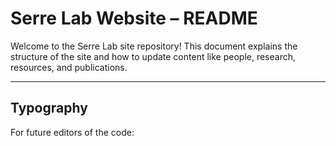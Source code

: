 

# Serre Lab Website – README

Welcome to the Serre Lab site repository! This document explains the structure of the site and how to update content like people, research, resources, and publications.

---

## Typography

For future editors of the code:

<Title order={1}> is for Title
<Title order={2}> is for Subtitle
<Text> is for paragraph Text

## 🚀 Tech Stack
- **Framework**: React (with Vite)
- **UI Library**: Mantine UI
- **Routing**: React Router
- **Styling**: CSS Modules
- **Animation**: Framer Motion
- **Icons**: React Icons
- **Data Source**: JSON files

---

## 🗂 File Structure (Relevant to Content)
```
src/
├── components/
│   ├── Person/Person.tsx        # Person card + modal
│   ├── ResearchProject/        # Research project component
│   └── LearnMoreAbout/Learn.tsx
├── data/
│   ├── people.json              # List of lab members
│   ├── research.json            # Research projects
│   ├── resources.json           # Resources
│   └── publications_by_year.json  # Publications grouped by year
├── pages/
│   ├── Home.tsx
│   ├── People.tsx
│   ├── Research.tsx
│   ├── Resources.tsx
│   └── Publications.tsx
```

---

## 👥 Editing People (People Page)
- File: `src/data/people.json`
- Format:
```json
{
  "people": [
    {
      "fullName": "First Last",
      "title": "Role (e.g. Postdoc)",
      "description": "Short bio or blurb.",
      "imagePath": "/images/people/firstlast.jpg"
    },
    ...
  ]
}
```
- Cards are **sorted by title alphabetically**, but not grouped visually.
- Click opens a **modal with image and description**.

---

## 📚 Editing Research (Research Page)
- File: `src/data/research.json`
- Format:
```json
{
  "researchProjects": [
    {
      "title": "Project Name",
      "years": "2021–2024",
      "fundingSource": "NSF / NIH",
      "description": [
        "One or more paragraphs",
        "About the project..."
      ]
    },
    ...
  ]
}
```

---

## 🔗 Editing Resources (Resources Page)
- File: `src/pages/resources.json`
- Organized by **category** and **subcategory**:
```json
{
  "Tools": {
    "Software": [
      { "title": "Tool A", "url": "https://example.com" }
    ]
  },
  "Reading Lists": {
    "Machine Learning": [
      { "title": "Intro to ML", "url": "https://ml.com" }
    ]
  }
}
```

---

## 📄 Editing Publications (Publications Page)
- File: `src/data/publications_by_year.json`
- Grouped by year:
```json
{
  "2024": [
    {
      "title": "Paper Title",
      "authors": "Author1, Author2",
      "url": "https://doi.org/..."
    }
  ],
  "Work in progress": [ ... ]
}
```
- Publications are **filterable** by year and searchable by **title or author**.

---

## ✨ How to Add New Content
1. Open the corresponding file in `src/data/`
2. Add your new object following the JSON format
3. Save the file
4. Restart the dev server if needed

> ⚠️ Ensure your JSON is valid (check for commas, braces, etc.)

---

## 📦 Build & Run Locally
```bash
npm install
npm run dev
```

---

## 🧠 Suggestions for the Future
- Consider using a CMS like **Payload** or **Netlify CMS** for non-technical editing
- Add image upload support or WYSIWYG editors via a CMS
- Automate publication syncing from BibTeX or Zotero if needed

---

For questions, contact the current site maintainer or the Serre Lab dev team.

Enjoy! 🧠

# Developer Workflow

Github Repository for Local Development. For developers contributing to the project, here's how you can setup your environment:
1. ensure you have [node and npm](https://nodejs.org/en/download/package-manager) installed on your device, along with git. 
2. clone the repository
3. cd into the repo
4. run `npm install` to install dependencies on your local machine
5. run `npm run dev` to create a local host site. Visit `https://localhost:5173` to view the site
6. To push changes, `git add -A`, `git commit -m "meaningful commit"`, `git push`
7. To redeploy site with changes run `npm run deploy`

This is the development process for the meantime while the site is being created. In the future, aim to use issues, branches, and pull requests to minimize the bugs pushed into production

Creating a markdown file in `src/content` will create a new page, auto-adding them to the header. 





---
Everything past this is auto-generated by Vite 
# React + TypeScript + Vite

This template provides a minimal setup to get React working in Vite with HMR and some ESLint rules.

Currently, two official plugins are available:

- [@vitejs/plugin-react](https://github.com/vitejs/vite-plugin-react/blob/main/packages/plugin-react/README.md) uses [Babel](https://babeljs.io/) for Fast Refresh
- [@vitejs/plugin-react-swc](https://github.com/vitejs/vite-plugin-react-swc) uses [SWC](https://swc.rs/) for Fast Refresh

## Expanding the ESLint configuration

If you are developing a production application, we recommend updating the configuration to enable type aware lint rules:

- Configure the top-level `parserOptions` property like this:

```js
export default tseslint.config({
  languageOptions: {
    // other options...
    parserOptions: {
      project: ['./tsconfig.node.json', './tsconfig.app.json'],
      tsconfigRootDir: import.meta.dirname,
    },
  },
})
```

- Replace `tseslint.configs.recommended` to `tseslint.configs.recommendedTypeChecked` or `tseslint.configs.strictTypeChecked`
- Optionally add `...tseslint.configs.stylisticTypeChecked`
- Install [eslint-plugin-react](https://github.com/jsx-eslint/eslint-plugin-react) and update the config:

```js
// eslint.config.js
import react from 'eslint-plugin-react'

export default tseslint.config({
  // Set the react version
  settings: { react: { version: '18.3' } },
  plugins: {
    // Add the react plugin
    react,
  },
  rules: {
    // other rules...
    // Enable its recommended rules
    ...react.configs.recommended.rules,
    ...react.configs['jsx-runtime'].rules,
  },
})
```